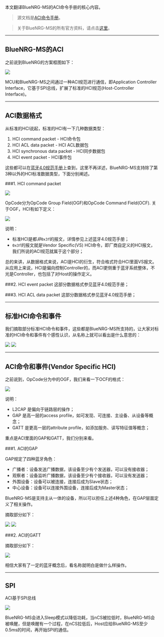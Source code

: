 本文翻译BlueNRG-MS的ACI命令手册的核心内容。

> 源文档是[ACI命令手册](http://www2.st.com/content/ccc/resource/technical/document/user_manual/6d/a1/5b/6c/dc/ab/48/76/DM00162667.pdf/files/DM00162667.pdf/jcr:content/translations/en.DM00162667.pdf)。

> 关于BlueNRG-MS的所有官方资料，请点击[这里](http://www2.st.com/content/st_com/en/products/wireless-connectivity/bluetooth-bluetooth-low-energy/bluenrg-ms.html)。


***
## BlueNRG-MS的ACI

之前说到BlueNRG的方案框图如下：

![](aci.png)

MCU和BlueNRG-MS之间通过一种ACI规范进行通信，即Application Controller Interface，它基于SPI总线，扩展了标准的HCI规范(Host-Controller Interface)。

***
## ACI数据格式
从标准的HCI说起，标准的HCI有一下几种数据类型：
1. HCI command packet - HCI命令包
2. HCI ACL data packet - HCI ACL数据包
3. HCI synchronous data packet - HCI同步数据包
4. HCI event packet - HCI事件包

这些都可以在[蓝牙4.0规范手册](https://www.bluetooth.com/specifications/bluetooth-core-specification)上查到，这里不再详述，BlueNRG-MS支持除了第3种以外的HCI标准数据类型，下面分别阐述。

###1. HCI command packet

![](hci_command_packet.png)

OpCode分为OpCode Group Field(OGF)和OpCode Command Field(OCF).
关于OGF，HCI有如下定义：

![](ogf.png)

说明：

- 标准HCI是都*非*`0x3f`的报文，详情参见上述蓝牙4.0规范手册；
- `0x3f`的报文就是Vendor Specific(VS) HCI命令，即厂商自定义的HCI报文，我们所说的ACI规范就属于这个部分；

总的来讲，从数据格式来说，ACI是HCI的衍生，符合格式符合HCI里面VS报文。从应用上来说，HCI是偏向控制Controller的，而ACI更侧重于蓝牙系统整体，不光是Controller，也包括了对Host的操作定义。

###2. HCI event packet
这部分数据格式参见蓝牙4.0规范手册；

###3. HCI ACL data packet
这部分数据格式参见蓝牙4.0规范手册；


***
## 标准HCI命令和事件
我们摘取部分标准HCI命令和事件，这些都是BlueNRG-MS所支持的，让大家对标准的HCI命令和事件有个感性认识，从名称上就可以看出是什么意思的：

![](hci_cmds.png)
![](hci_events.png)

***
## ACI命令和事件(Vendor Specific HCI)

之前说到，OpCode分为中的OGF，我们来看一下OCF的格式：

![](ocf.png)

说明：

- L2CAP 是偏向于链路层的操作；
- GAP 是高一层的access profile，如可发现、可连接、主设备、从设备等概念；
- GATT 是更高一层的attribute profile，如添加服务、读写特征值等概念；

重点是ACI里面的GAP和GATT，我们分别来看。

###1. ACI的GAP

GAP规定了四种蓝牙角色：

- 广播者：设备发送广播数据，该设备至少有个发送器，可以没有接收器；
- 观察者：设备监听广播数据，该设备至少有个接收器，可以没有发送器；
- 外围设备：设备可以被连接，连接后成为Slave状态；
- 中心设备：设备可以连接外围设备，连接后成为Master状态；

BlueNRG-MS是支持主从一体的设备，所以可以担任上述4种角色，在GAP层面定义了相关操作。

摘取部分如下：

![](gap1.png)
![](gap2.png)


###2. ACI的GATT

摘取部分如下：

![](gatt.png)

相信大家有了一定的蓝牙概念后，看名称就明白是做什么样操作。

***
## SPI
ACI基于SPI总线

![](spi.png)

BlueNRG-MS会进入Sleep模式以降低功耗，当nCS被拉低时，BlueNRG-MS会被唤醒，但是唤醒有一个过程，在nCS拉低后，Host应给BlueNRG-MS至少0.5ms的时间，再开始SPI的通信。





